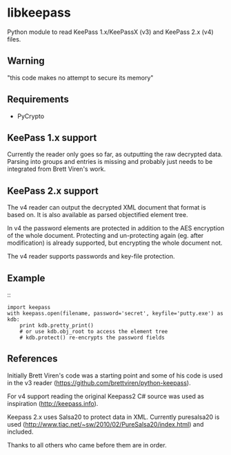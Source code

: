libkeepass
==========

Python module to read KeePass 1.x/KeePassX (v3) and KeePass 2.x (v4) files.

Warning
-------

"this code makes no attempt to secure its memory"

Requirements
------------

 - PyCrypto

KeePass 1.x support
-------------------

Currently the reader only goes so far, as outputting the raw decrypted data.
Parsing into groups and entries is missing and probably just needs to be 
integrated from Brett Viren's work.

KeePass 2.x support
-------------------

The v4 reader can output the decrypted XML document that format is based on.
It is also available as parsed objectified element tree.

In v4 the password elements are protected in addition to the AES encryption of
the whole document. Protecting and un-protecting again (eg. after modification)
is already supported, but encrypting the whole document not.

The v4 reader supports passwords and key-file protection.

Example
-------

::

    import keepass
    with keepass.open(filename, password='secret', keyfile='putty.exe') as kdb:
        print kdb.pretty_print()
        # or use kdb.obj_root to access the element tree
        # kdb.protect() re-encrypts the password fields

References
----------

Initially Brett Viren's code was a starting point and some of his code is used
in the v3 reader (https://github.com/brettviren/python-keepass).

For v4 support reading the original Keepass2 C# source was used as inspiration
(http://keepass.info).

Keepass 2.x uses Salsa20 to protect data in XML. Currently puresalsa20 is used
(http://www.tiac.net/~sw/2010/02/PureSalsa20/index.html) and included.

Thanks to all others who came before them are in order.

